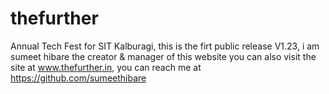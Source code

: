 # thefurther
Annual Tech Fest for SIT Kalburagi,
this is the firt public release V1.23,
i am sumeet hibare the creator & manager of this website
you can also visit the site at www.thefurther.in, 
you can reach me at https://github.com/sumeethibare
